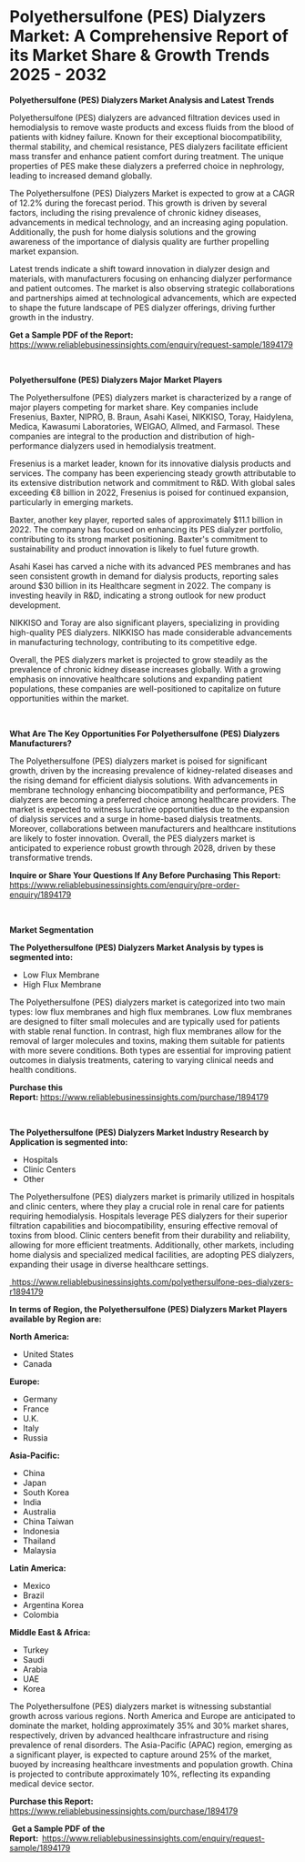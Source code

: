 <p><h1>Polyethersulfone (PES) Dialyzers Market: A Comprehensive Report of its Market Share & Growth Trends 2025 - 2032</h1></p><p><strong>Polyethersulfone (PES) Dialyzers Market Analysis and Latest Trends</strong></p>
<p><p>Polyethersulfone (PES) dialyzers are advanced filtration devices used in hemodialysis to remove waste products and excess fluids from the blood of patients with kidney failure. Known for their exceptional biocompatibility, thermal stability, and chemical resistance, PES dialyzers facilitate efficient mass transfer and enhance patient comfort during treatment. The unique properties of PES make these dialyzers a preferred choice in nephrology, leading to increased demand globally.</p><p>The Polyethersulfone (PES) Dialyzers Market is expected to grow at a CAGR of 12.2% during the forecast period. This growth is driven by several factors, including the rising prevalence of chronic kidney diseases, advancements in medical technology, and an increasing aging population. Additionally, the push for home dialysis solutions and the growing awareness of the importance of dialysis quality are further propelling market expansion. </p><p>Latest trends indicate a shift toward innovation in dialyzer design and materials, with manufacturers focusing on enhancing dialyzer performance and patient outcomes. The market is also observing strategic collaborations and partnerships aimed at technological advancements, which are expected to shape the future landscape of PES dialyzer offerings, driving further growth in the industry.</p></p>
<p><strong>Get a Sample PDF of the Report:&nbsp;</strong> <a href="https://www.reliablebusinessinsights.com/enquiry/request-sample/1894179?utm_campaign=3344&utm_medium=2&utm_source=Github&utm_content=ia&utm_term=14042025&utm_id=polyethersulfone-pes-dialyzers">https://www.reliablebusinessinsights.com/enquiry/request-sample/1894179</a></p>
<p>&nbsp;</p>
<p><strong>Polyethersulfone (PES) Dialyzers Major Market Players</strong></p>
<p><p>The Polyethersulfone (PES) dialyzers market is characterized by a range of major players competing for market share. Key companies include Fresenius, Baxter, NIPRO, B. Braun, Asahi Kasei, NIKKISO, Toray, Haidylena, Medica, Kawasumi Laboratories, WEIGAO, Allmed, and Farmasol. These companies are integral to the production and distribution of high-performance dialyzers used in hemodialysis treatment.</p><p>Fresenius is a market leader, known for its innovative dialysis products and services. The company has been experiencing steady growth attributable to its extensive distribution network and commitment to R&D. With global sales exceeding €8 billion in 2022, Fresenius is poised for continued expansion, particularly in emerging markets.</p><p>Baxter, another key player, reported sales of approximately $11.1 billion in 2022. The company has focused on enhancing its PES dialyzer portfolio, contributing to its strong market positioning. Baxter's commitment to sustainability and product innovation is likely to fuel future growth.</p><p>Asahi Kasei has carved a niche with its advanced PES membranes and has seen consistent growth in demand for dialysis products, reporting sales around $30 billion in its Healthcare segment in 2022. The company is investing heavily in R&D, indicating a strong outlook for new product development.</p><p>NIKKISO and Toray are also significant players, specializing in providing high-quality PES dialyzers. NIKKISO has made considerable advancements in manufacturing technology, contributing to its competitive edge. </p><p>Overall, the PES dialyzers market is projected to grow steadily as the prevalence of chronic kidney disease increases globally. With a growing emphasis on innovative healthcare solutions and expanding patient populations, these companies are well-positioned to capitalize on future opportunities within the market.</p></p>
<p>&nbsp;</p>
<p><strong>What Are The Key Opportunities For Polyethersulfone (PES) Dialyzers Manufacturers?</strong></p>
<p><p>The Polyethersulfone (PES) dialyzers market is poised for significant growth, driven by the increasing prevalence of kidney-related diseases and the rising demand for efficient dialysis solutions. With advancements in membrane technology enhancing biocompatibility and performance, PES dialyzers are becoming a preferred choice among healthcare providers. The market is expected to witness lucrative opportunities due to the expansion of dialysis services and a surge in home-based dialysis treatments. Moreover, collaborations between manufacturers and healthcare institutions are likely to foster innovation. Overall, the PES dialyzers market is anticipated to experience robust growth through 2028, driven by these transformative trends.</p></p>
<p><strong>Inquire or Share Your Questions If Any Before Purchasing This Report:</strong> <a href="https://www.reliablebusinessinsights.com/enquiry/pre-order-enquiry/1894179?utm_campaign=3344&utm_medium=2&utm_source=Github&utm_content=ia&utm_term=14042025&utm_id=polyethersulfone-pes-dialyzers">https://www.reliablebusinessinsights.com/enquiry/pre-order-enquiry/1894179</a></p>
<p>&nbsp;</p>
<p><strong>Market Segmentation</strong></p>
<p><strong>The Polyethersulfone (PES) Dialyzers Market Analysis by types is segmented into:</strong></p>
<p><ul><li>Low Flux Membrane</li><li>High Flux Membrane</li></ul></p>
<p><p>The Polyethersulfone (PES) dialyzers market is categorized into two main types: low flux membranes and high flux membranes. Low flux membranes are designed to filter small molecules and are typically used for patients with stable renal function. In contrast, high flux membranes allow for the removal of larger molecules and toxins, making them suitable for patients with more severe conditions. Both types are essential for improving patient outcomes in dialysis treatments, catering to varying clinical needs and health conditions.</p></p>
<p><strong>Purchase this Report:&nbsp;</strong><a href="https://www.reliablebusinessinsights.com/purchase/1894179?utm_campaign=3344&utm_medium=2&utm_source=Github&utm_content=ia&utm_term=14042025&utm_id=polyethersulfone-pes-dialyzers">https://www.reliablebusinessinsights.com/purchase/1894179</a></p>
<p>&nbsp;</p>
<p><strong>The Polyethersulfone (PES) Dialyzers Market Industry Research by Application is segmented into:</strong></p>
<p><ul><li>Hospitals</li><li>Clinic Centers</li><li>Other</li></ul></p>
<p><p>The Polyethersulfone (PES) dialyzers market is primarily utilized in hospitals and clinic centers, where they play a crucial role in renal care for patients requiring hemodialysis. Hospitals leverage PES dialyzers for their superior filtration capabilities and biocompatibility, ensuring effective removal of toxins from blood. Clinic centers benefit from their durability and reliability, allowing for more efficient treatments. Additionally, other markets, including home dialysis and specialized medical facilities, are adopting PES dialyzers, expanding their usage in diverse healthcare settings.</p></p>
<p><a href="https://www.reliablebusinessinsights.com/polyethersulfone-pes-dialyzers-r1894179?utm_campaign=3344&utm_medium=2&utm_source=Github&utm_content=ia&utm_term=14042025&utm_id=polyethersulfone-pes-dialyzers">&nbsp;https://www.reliablebusinessinsights.com/polyethersulfone-pes-dialyzers-r1894179</a></p>
<p><strong>In terms of Region, the Polyethersulfone (PES) Dialyzers Market Players available by Region are:</strong></p>
<p>
    <p> <strong> North America: </strong>
        <ul>
            <li>United States</li>
            <li>Canada</li>
        </ul>
        </p> 
    <p> <strong> Europe: </strong>
        <ul>
            <li>Germany</li>
            <li>France</li>
            <li>U.K.</li>
            <li>Italy</li>
            <li>Russia</li>
        </ul>
        </p> 
    <p> <strong> Asia-Pacific: </strong>
        <ul>
            <li>China</li>
            <li>Japan</li>
            <li>South Korea</li>
            <li>India</li>
            <li>Australia</li>
            <li>China Taiwan</li>
            <li>Indonesia</li>
            <li>Thailand</li>
            <li>Malaysia</li>
        </ul>
        </p> 
    <p> <strong> Latin America: </strong>
        <ul>
            <li>Mexico</li>
            <li>Brazil</li>
            <li>Argentina Korea</li>
            <li>Colombia</li>
        </ul>
        </p> 
    <p> <strong> Middle East & Africa: </strong>
        <ul>
            <li>Turkey</li>
            <li>Saudi</li>
            <li>Arabia</li>
            <li>UAE</li>
            <li>Korea</li>
        </ul>
    </p>
    </p>
<p><p>The Polyethersulfone (PES) dialyzers market is witnessing substantial growth across various regions. North America and Europe are anticipated to dominate the market, holding approximately 35% and 30% market shares, respectively, driven by advanced healthcare infrastructure and rising prevalence of renal disorders. The Asia-Pacific (APAC) region, emerging as a significant player, is expected to capture around 25% of the market, buoyed by increasing healthcare investments and population growth. China is projected to contribute approximately 10%, reflecting its expanding medical device sector.</p></p>
<p><strong>Purchase this Report: </strong><a href="https://www.reliablebusinessinsights.com/purchase/1894179?utm_campaign=3344&utm_medium=2&utm_source=Github&utm_content=ia&utm_term=14042025&utm_id=polyethersulfone-pes-dialyzers">https://www.reliablebusinessinsights.com/purchase/1894179</a></p>
<p>&nbsp;<strong>Get a Sample PDF of the Report:&nbsp;&nbsp;</strong><a href="https://www.reliablebusinessinsights.com/enquiry/request-sample/1894179?utm_campaign=3344&utm_medium=2&utm_source=Github&utm_content=ia&utm_term=14042025&utm_id=polyethersulfone-pes-dialyzers">https://www.reliablebusinessinsights.com/enquiry/request-sample/1894179</a></p>
<p><strong></strong></p>
<p><p></p><p></p><p></p></p>
